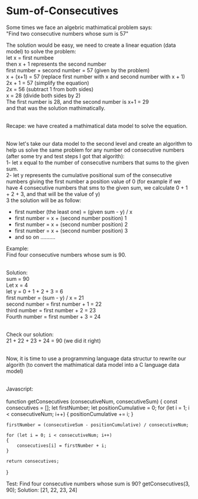 # Sum-of-Consecutives
Some times we face an algebric mathimatical problem says:<br/>
"Find two consecutive numbers whose sum is 57"<br/>

The solution would be easy, we need to create a linear equation (data model) to solve the problem:<br/>
let x = first numbee<br/>
then  x + 1 represents the second number<br/>
first number + second number  = 57 (given by the problem)<br/>
x + (x+1) = 57 (replace first number with x and second number with x + 1)<br/>
2x + 1 = 57 (simplify the equation)<br/>
2x = 56 (subtract 1 from both sides)<br/>
x = 28 (divide both sides by 2)<br/>
The first number is 28, and the second number is x+1 = 29<br/>
and that was the solution mathimatically.<br/><br/>

Recape: we have created a mathimatical data model to solve the equation.<br/><br/>

Now let's take our data model to the second level and create an algorithm to help us solve the same problem for any number od consecutive numbers (after some try and test steps I got that algorith):<br/>
1- let x equal to the number of consecutive numbers that sums to the given sum.<br/>
2- let y represents the cumulative positional sum of the consecutive numbers giving the first number a position value of 0 (for example if we have 4 consecutive numbers that sms to the given sum, we calculate 0 + 1 + 2 + 3, and that will be the value of y)<br/>
3 the solution will be as follow:<br/>
- first number (the least one) = (given sum - y) / x
- first number = x + (second number position) 1
- first number = x + (second number position) 2
- first number = x + (second number position) 3
- and so on ..........

Example:<br/>
Find four consecutive numbers whose sum is 90.<br/><br/>

Solution:<br/>
sum = 90<br/>
Let x = 4<br/>
let y = 0 + 1 + 2 + 3 = 6<br/>
first number = (sum - y) / x = 21<br/>
second number = first number + 1 = 22<br/>
third number = first number + 2 = 23<br/>
Fourth number = first number + 3 = 24<br/><br/>

Check our solution:<br/>
21 + 22 + 23 + 24 = 90 (we did it right)<br/><br/>

Now, it is time to use a programming language data structur to rewrite our algorith (to convert the mathimatical data model into a C language data model)<br/><br/>

Javascript:<br/><br/>
function getConsecutives (consecutiveNum, consecutiveSum) {
    const consecutives = [];
    let firstNumber;
    let positionCumulative = 0;
    for (let i = 1; i < consecutiveNum; i++)
    {
        positionCumulative += i;
    }

    firstNumber = (consecutiveSum - positionCumulative) / consecutiveNum;
    
    for (let i = 0; i < consecutiveNum; i++)
    {
        consecutives[i] = firstNumber + i;
    }

    return consecutives;
}

Test:
Find four consecutive numbers whose sum is 90?
getConsecutives(3, 90);
Solution: [21, 22, 23, 24]

